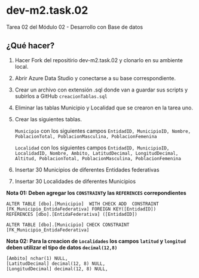 # dev-m2.task.02
Tarea 02 del Módulo 02 - Desarrollo con Base de datos

## ¿Qué hacer?
1) Hacer Fork del repositirio dev-m2.task.02 y clonarlo en su ambiente local.
2) Abrir Azure Data Studio y conectarse a su base correspondiente.
3) Crear un archivo con extensión .sql donde van a guardar sus scripts y subirlos a GitHub  `creacionTablas.sql`
4) Eliminar las tablas Municipio y Localidad que se crearon en la tarea uno.
5) Crear las siguientes tablas.
    
    `Municipio` con los siguientes campos `EntidadID, MunicipioID, Nombre, PoblacionTotal, PoblacionMasculina, PoblacionFemenina`
    
    `Localidad` con los siguientes campos `EntidadID, MunicipioID, LocalidadID, Nombre, Ambito, LatitudDecimal, LongitudDecimal, Altitud, PoblacionTotal, PoblacionMasculina, PoblacionFemenina`

6) Insertar 30 Municipios de diferentes Entidades federativas
7) Insertar 30 Localidades de diferentes Municipios

**Nota 01: Deben agregar los `CONSTRAINT`y las `REFERENCES` correpondientes** 
```
ALTER TABLE [dbo].[Municipio]  WITH CHECK ADD  CONSTRAINT [FK_Municipio_EntidaFederativa] FOREIGN KEY([EntidadID])
REFERENCES [dbo].[EntidaFederativa] ([EntidadID])

ALTER TABLE [dbo].[Municipio] CHECK CONSTRAINT [FK_Municipio_EntidaFederativa]
```

**Nota 02: Para la creacion de `Localidades` los campos `latitud` y `longitud` deben utilizar el tipo de datos `decimal(12,8)`** 
```
[Ambito] nchar(1) NULL,
[LatitudDecimal] decimal(12, 8) NULL,
[LongitudDecimal] decimal(12, 8) NULL,
```